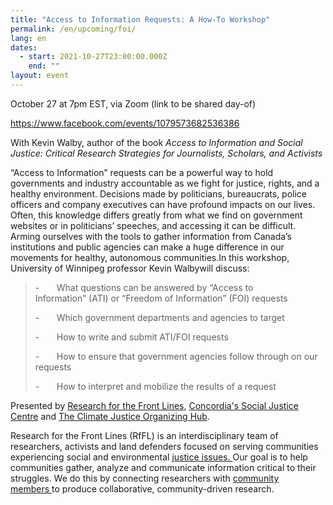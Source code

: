 ```yaml
---
title: "Access to Information Requests: A How-To Workshop"
permalink: /en/upcoming/foi/
lang: en
dates:
  - start: 2021-10-27T23:00:00.000Z
    end: ""
layout: event
---
```

October 27 at 7pm EST, via Zoom (link to be shared day-of)

<https://www.facebook.com/events/1079573682536386>

With Kevin Walby, author of the book *Access to Information and Social Justice: Critical Research Strategies for Journalists, Scholars, and Activists*

“Access to Information” requests can be a powerful way to hold governments and industry accountable as we fight for justice, rights, and a healthy environment. Decisions made by politicians, bureaucrats, police officers and company executives can have profound impacts on our lives. Often, this knowledge differs greatly from what we find on government websites or in politicians’ speeches, and accessing it can be difficult. Arming ourselves with the tools to gather information from Canada’s institutions and public agencies can make a huge difference in our movements for healthy, autonomous communities.In this workshop, University of Winnipeg professor Kevin Walbywill discuss:

> \-       What questions can be answered by “Access to Information” (ATI) or “Freedom of Information” (FOI) requests
>
> \-       Which government departments and agencies to target
>
> \-       How to write and submit ATI/FOI requests
>
> \-       How to ensure that government agencies follow through on our requests
>
> \-       How to interpret and mobilize the results of a request

Presented by [Research for the Front Lines](https://jengobby.wordpress.com/current-projects/), [Concordia's Social Justice Centre](https://www.concordia.ca/artsci/research/social-justice-centre.html) and [The Climate Justice Organizing Hub](https://www.lehub.ca/en/).

Research for the Front Lines (RfFL) is an interdisciplinary team of researchers, activists and land defenders focused on serving communities experiencing social and environmental [justice issues. ](<>)Our goal is to help communities gather, analyze and communicate information critical to their struggles. We do this by connecting researchers with [community members ](<>)to produce collaborative, community-driven research.